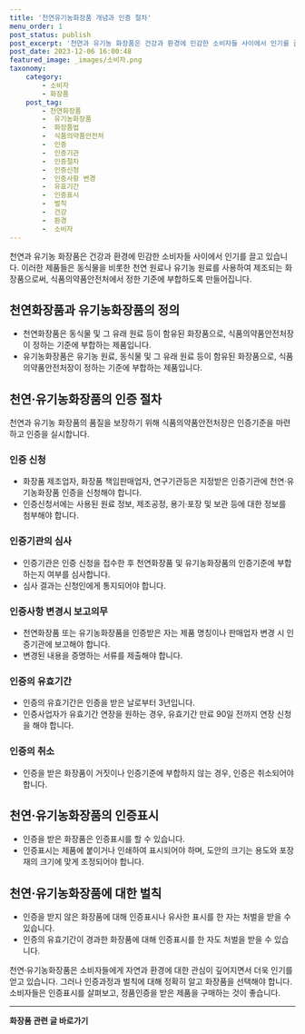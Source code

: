 ```yaml
---
title: '천연유기농화장품 개념과 인증 절차'
menu_order: 1
post_status: publish
post_excerpt: '천연과 유기농 화장품은 건강과 환경에 민감한 소비자들 사이에서 인기를 끌고 있습니다. 이러한 제품들은 동식물을 비롯한 천연 원료나 유기농 원료를 사용하여 제조되는 화장품으로써, 식품의약품안전처에서 정한 기준에 부합하도록 만들어집니다.'
post_date: 2023-12-06 16:00:48
featured_image: _images/소비자.png
taxonomy:
    category:
        - 소비자
        - 화장품
    post_tag:
        - 천연화장품
        -  유기농화장품
        -  화장품법
        -  식품의약품안전처
        -  인증
        -  인증기관
        -  인증절차
        -  인증신청
        -  인증사항 변경
        -  유효기간
        -  인증표시
        -  벌칙
        -  건강
        -  환경
        -  소비자
---
```



천연과 유기농 화장품은 건강과 환경에 민감한 소비자들 사이에서 인기를 끌고 있습니다. 이러한 제품들은 동식물을 비롯한 천연 원료나 유기농 원료를 사용하여 제조되는 화장품으로써, 식품의약품안전처에서 정한 기준에 부합하도록 만들어집니다.

## 천연화장품과 유기농화장품의 정의

- 천연화장품은 동식물 및 그 유래 원료 등이 함유된 화장품으로, 식품의약품안전처장이 정하는 기준에 부합하는 제품입니다.
- 유기농화장품은 유기농 원료, 동식물 및 그 유래 원료 등이 함유된 화장품으로, 식품의약품안전처장이 정하는 기준에 부합하는 제품입니다.

## 천연·유기농화장품의 인증 절차

천연과 유기농 화장품의 품질을 보장하기 위해 식품의약품안전처장은 인증기준을 마련하고 인증을 실시합니다.

### 인증 신청

- 화장품 제조업자, 화장품 책임판매업자, 연구기관등은 지정받은 인증기관에 천연·유기농화장품 인증을 신청해야 합니다.
- 인증신청서에는 사용된 원료 정보, 제조공정, 용기·포장 및 보관 등에 대한 정보를 첨부해야 합니다.

### 인증기관의 심사

- 인증기관은 인증 신청을 접수한 후 천연화장품 및 유기농화장품의 인증기준에 부합하는지 여부를 심사합니다.
- 심사 결과는 신청인에게 통지되어야 합니다.

### 인증사항 변경시 보고의무

- 천연화장품 또는 유기농화장품을 인증받은 자는 제품 명칭이나 판매업자 변경 시 인증기관에 보고해야 합니다.
- 변경된 내용을 증명하는 서류를 제출해야 합니다.

### 인증의 유효기간

- 인증의 유효기간은 인증을 받은 날로부터 3년입니다.
- 인증사업자가 유효기간 연장을 원하는 경우, 유효기간 만료 90일 전까지 연장 신청을 해야 합니다.

### 인증의 취소

- 인증을 받은 화장품이 거짓이나 인증기준에 부합하지 않는 경우, 인증은 취소되어야 합니다.

## 천연·유기농화장품의 인증표시

- 인증을 받은 화장품은 인증표시를 할 수 있습니다.
- 인증표시는 제품에 붙이거나 인쇄하여 표시되어야 하며, 도안의 크기는 용도와 포장재의 크기에 맞게 조정되어야 합니다.

## 천연·유기농화장품에 대한 벌칙

- 인증을 받지 않은 화장품에 대해 인증표시나 유사한 표시를 한 자는 처벌을 받을 수 있습니다.
- 인증의 유효기간이 경과한 화장품에 대해 인증표시를 한 자도 처벌을 받을 수 있습니다.

천연·유기농화장품은 소비자들에게 자연과 환경에 대한 관심이 깊어지면서 더욱 인기를 얻고 있습니다. 그러나 인증과정과 벌칙에 대해 정확히 알고 화장품을 선택해야 합니다. 소비자들은 인증표시를 살펴보고, 정품인증을 받은 제품을 구매하는 것이 좋습니다.


<!-- wp:separator -->
<hr class="wp-block-separator has-alpha-channel-opacity"/>
<!-- /wp:separator -->

<!-- wp:group {"backgroundColor":"base","layout":{"type":"constrained"}} -->
<div class="wp-block-group has-base-background-color has-background"><!-- wp:paragraph {"align":"center","fontSize":"medium"} -->
<p class="has-text-align-center has-large-font-size"><strong>화장품 관련 글 바로가기</strong></p>
<!-- /wp:paragraph -->


<!-- wp:latest-posts
{"categories":[{"id":31269,"count":19,"description":"","link":"https://uknowlaw.com/category/%ed%99%94%ec%9e%a5%ed%92%88/","name":"화장품","slug":"화장품","taxonomy":"category","parent":0,"meta":[],"_links":{"self":[{"href":"https://uknowlaw.com/wp-json/wp/v2/categories/31269"}],"collection":[{"href":"https://uknowlaw.com/wp-json/wp/v2/categories"}],"about":[{"href":"https://uknowlaw.com/wp-json/wp/v2/taxonomies/category"}],"wp:post_type":[{"href":"https://uknowlaw.com/wp-json/wp/v2/posts?categories=31269"}],"curies":[{"name":"wp","href":"https://api.w.org/{rel}","templated":true}]}}],"postsToShow":100,"excerptLength":28,"postLayout":"grid","columns":2,"featuredImageAlign":"left","featuredImageSizeSlug":"large","fontSize":"small"} /--></div>
<!-- /wp:group -->